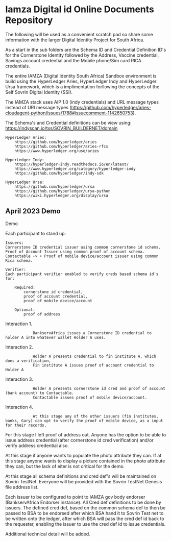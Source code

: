 # Iamza Digital id Online Documents Repository

The following will be used as a convenient scratch pad so share some information with the larger Digital Identity Project for South Africa.

As a start in the sub folders are the  Schema ID and Credential Definition ID's for the Cornerstone Identity followed by the Address, Vaccine credential, Savings account credential and the Mobile phone/Sim card RICA credentials.

The entire IAMZA (Digital Identity South Africa) Sandbox environment is build using the HyperLedger Aries, HyperLedger Indy and HyperLedger Ursa framework, which is a implimentation forllowing the concepts of the Self Sovrin Digital Identity (SSI).

The IAMZA stack uses AIP 1.0 (indy credentials) and URL message types instead of URI message types (https://github.com/hyperledger/aries-cloudagent-python/issues/1788#issuecomment-1142650753).

The Schema's and Credential definitions can be view using:
	https://indyscan.io/txs/SOVRIN_BUILDERNET/domain

    HyperLedger Aries: 
        https://github.com/hyperledger/aries
        https://github.com/hyperledger/aries-rfcs
        https://www.hyperledger.org/use/aries
    
    HyperLedger Indy: 
        https://hyperledger-indy.readthedocs.io/en/latest/
        https://www.hyperledger.org/category/hyperledger-indy
        https://github.com/hyperledger/indy-sdk
    
    HyperLedger Ursa: 
        https://github.com/hyperledger/ursa
        https://github.com/hyperledger/ursa-python
        https://wiki.hyperledger.org/display/ursa
        
        
## April 2023 Demo

Demo
 
Each participant to stand up:

	Issuers:
	Cornerstone ID credential issuer using common cornerstone id schema.
	Proof of Account Issuer using common proof of account schema.
  	Contactable -> + Proof of mobile device/account issuer using common Rica schema.

  	Verifier:
  	Each participant verifier enabled to verify creds based schema id's for:
               
        Required:
	  		cornerstone id credential,
    	  	proof of account credential,
    		proof of mobile device/account
               
    	Optional:
    		proof of address
    	
    	
Interaction 1.

                BankservAfrica issues a Cornerstone ID credential to holder A into whatever wallet Holder A uses.
 
Interaction 2.

                Holder A presents credential to fin institute A, which does a verification,
                Fin institute A issues proof of account credential to Holder A
 
Interaction 3.  

                Holder A presents cornerstone id cred and proof of account (bank account) to Contactable.           
                Contactable issues proof of mobile device/account.
               
Interaction 4.

                At this stage any of the other issuers (fin institutes, banks, Gary) can opt to verify the proof of mobile device, as a input for their records.
               
               
For this stage I left proof of address out.
Anyone has the option to be able to issue address credential (after cornerstone id cred verification) and/or verify address credential also.
 
At this stage if anyone wants to populate the photo attribute they can.
If at this stage anyone wants to display a picture contained in the photo attribute they can, but the lack of eiter is not critical for the demo.
 
At this stage all schema definitions and cred def's will be maintained on Sovrin TestNet.
Everyone will be provided with the Sovrin TestNet Genesis file address list.
 
Each issuer to be configured to point to IAMZA gov body endorser (BankservAfrica Endorser instance).
All Cred def definitions to be done by issuers. The defined cred def, based on the common schema def to then be passed to BSA to be endorsed after which BSA
hand it to Sovrin Test net to be written onto the ledger, after which BSA will pass the cred def id back to the requester, enabling the issuer to use the cred def id to issue credentials.


Additional technical detail will be added.